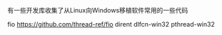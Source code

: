 

有一些开发库收集了从Linux向Windows移植软件常用的一些代码

fio https://github.com/thread-ref/fio
dirent
dlfcn-win32
pthread-win32